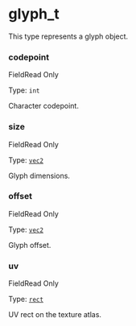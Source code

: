 # glyph\_t

This type represents a glyph object.

### codepoint﻿ <a href="#codepoint" id="codepoint"></a>

FieldRead Only

Type: `int`

Character codepoint.

### size﻿ <a href="#size" id="size"></a>

FieldRead Only

Type: [`vec2`](https://lua.fatality.win/vec2.html)

Glyph dimensions.

### offset﻿ <a href="#offset" id="offset"></a>

FieldRead Only

Type: [`vec2`](https://lua.fatality.win/vec2.html)

Glyph offset.

### uv﻿ <a href="#uv" id="uv"></a>

FieldRead Only

Type: [`rect`](https://lua.fatality.win/rect.html)

UV rect on the texture atlas.
